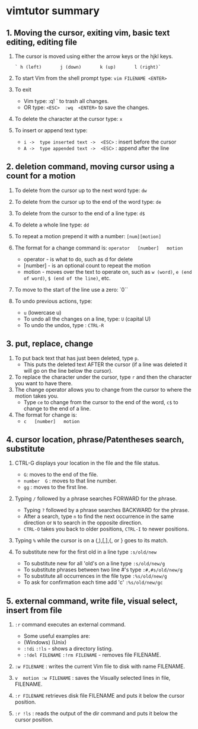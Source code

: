 # vimtutor summary

## 1. Moving the cursor, exiting vim, basic text editing, editing file

1. The cursor is moved using either the arrow keys or the hjkl keys.

       ` h (left)       j (down)       k (up)       l (right)`

2. To start Vim from the shell prompt type: `vim FILENAME <ENTER>`

3. To exit 
    - Vim type:  <ESC>  :q!  <ENTER>` to trash all changes.
    - OR type:  `<ESC>  :wq  <ENTER>` to save the changes.

4. To delete the character at the cursor type: `x`

5. To insert or append text type:
    - `i ->  type inserted text ->  <ESC>` : insert before the cursor
    - `A ->  type appended text ->  <ESC>` : append after the line

## 2. deletion command, moving cursor using a count for a motion

1. To delete from the cursor up to the next word type:        `dw`
2. To delete from the cursor up to the end of the word type:  `de`
3. To delete from the cursor to the end of a line type:       `d$`
4. To delete a whole line type:                               `dd`

5. To repeat a motion prepend it with a number:   `[num][motion]`
6. The format for a change command is: `operator   [number]   motion`
    - operator - is what to do, such as  d  for delete
    - [number] - is an optional count to repeat the motion
    -  motion   - moves over the text to operate on, such as  `w (word)`, `e (end of word)`,  `$ (end of the line)`, etc.

7. To move to the start of the line use a zero:  `0``
8. To undo previous actions, type:
    - `u`  (lowercase u)
    - To undo all the changes on a line, type:  `U`  (capital U)
    - To undo the undos, type : `CTRL-R`

## 3. put, replace, change

1. To put back text that has just been deleted, type `p`.
    - This puts the deleted text AFTER the cursor (if a line was deleted it will go on the line below the cursor).
2. To replace the character under the cursor, type  `r`  and then the character you want to have there.
3. The change operator allows you to change from the cursor to where the motion takes you.
    - Type `ce` to change from the cursor to the end of the word, `c$` to change to the end of a line.
4. The format for change is:
    - `c   [number]   motion`


## 4. cursor location, phrase/Patentheses search, substitute



1. CTRL-G  displays your location in the file and the file status.
    -   `G`: moves to the end of the file.
    -   `number  G` : moves to that line number.
    -   `gg` : moves to the first line.

2. Typing `/` followed by a phrase searches FORWARD for the phrase.
    - Typing `?` followed by a phrase searches BACKWARD for the phrase.
    - After a search, type `n` to find the next occurrence in the same direction or `N` to search in the opposite direction.
    - `CTRL-O` takes you back to older positions, `CTRL-I` to newer positions.
3. Typing `%` while the cursor is on a (,),[,],{, or } goes to its match.
4. To substitute new for the first old in a line type   `:s/old/new`
    - To substitute new for all 'old's on a line type      `:s/old/new/g`
    - To substitute phrases between two line #'s type      `:#,#s/old/new/g`
    - To substitute all occurrences in the file type       `:%s/old/new/g`
    - To ask for confirmation each time add 'c'            `:%s/old/new/gc`


## 5. external command, write file, visual select, insert from file

1. `:r` command  executes an external command.
    - Some useful examples are:
    - (Windows)        (Unix)
    - `:!di`           `:!ls`           -  shows a directory listing.
    - `:!del FILENAME` `:!rm FILENAME`  -  removes file FILENAME.

2. `:w FILENAME` :  writes the current Vim file to disk with name FILENAME.

3. `v  motion :w FILENAME` : saves the Visually selected lines in file, FILENAME.

4. `:r FILENAME` retrieves disk file FILENAME and puts it below the cursor position.

5. `:r !ls` : reads the output of the dir command and puts it below the cursor position.
